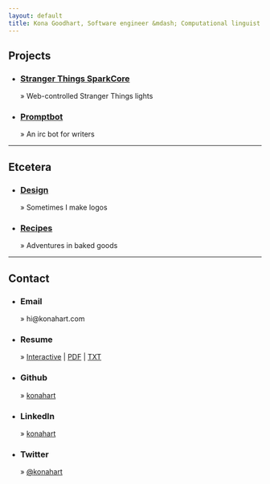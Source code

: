 ```yaml
---
layout: default
title: Kona Goodhart, Software engineer &mdash; Computational linguist
---
```


<div class="contents">
<div class="top section" id="Projects">
  <h2>Projects</h2>
  <ul>
    <li><h3><a href="/Stranger-Things-SparkCore">Stranger Things SparkCore</a></h3> &raquo; Web-controlled Stranger Things lights</li>
    <li><h3><a href="/promptbot">Promptbot</a></h3> &raquo; An irc bot for writers</li>
  </ul>
</div>
<hr>
<div class="section" id="More">
  <h2>Etcetera</h2>
  <ul>
    <li><h3><a href="/design.html">Design</a></h3> &raquo; Sometimes I make logos</li>
    <li><h3><a href="/recipes.html">Recipes</a></h3> &raquo; Adventures in baked goods</li>
  </ul>
</div>
<hr>
<div class="section" id="Contact">
  <h2>Contact</h2>
  <ul>
    <li><h3>Email</h3> &raquo; hi&#64;<span class="accent">konahart</span>&#46;com</li>
    <li><h3>Resume</h3> &raquo; <a href="resume" class="accent">Interactive</a> | <a href="resume/resume.pdf" class="accent">PDF</a> | <a href="resume/resume.txt" class="accent">TXT</a></li>
    <li><h3>Github</h3> &raquo; <a href="http://github.com/konahart" class="accent">konahart</a></li>
    <li><h3>LinkedIn</h3> &raquo; <a href="http://www.linkedin.com/in/konahart" class="accent">konahart</a></li>
    <li><h3>Twitter</h3> &raquo; <a href="https://twitter.com/konahart" class="accent"><span style="color:#000000; font-weight: normal;">@</span>konahart</a></li>
  </ul>
</div>
</div>

